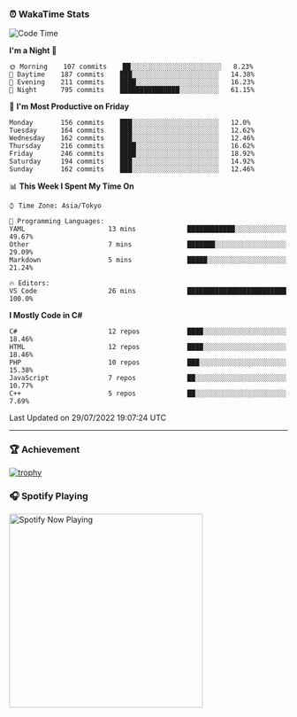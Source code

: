 ### ⏰ WakaTime Stats


<!--START_SECTION:waka-->
![Code Time](http://img.shields.io/badge/Code%20Time-0%20secs-blue)

**I'm a Night 🦉** 

```text
🌞 Morning    107 commits    ██░░░░░░░░░░░░░░░░░░░░░░░   8.23% 
🌆 Daytime    187 commits    ███░░░░░░░░░░░░░░░░░░░░░░   14.38% 
🌃 Evening    211 commits    ████░░░░░░░░░░░░░░░░░░░░░   16.23% 
🌙 Night      795 commits    ███████████████░░░░░░░░░░   61.15%

```
📅 **I'm Most Productive on Friday** 

```text
Monday       156 commits    ███░░░░░░░░░░░░░░░░░░░░░░   12.0% 
Tuesday      164 commits    ███░░░░░░░░░░░░░░░░░░░░░░   12.62% 
Wednesday    162 commits    ███░░░░░░░░░░░░░░░░░░░░░░   12.46% 
Thursday     216 commits    ████░░░░░░░░░░░░░░░░░░░░░   16.62% 
Friday       246 commits    ████░░░░░░░░░░░░░░░░░░░░░   18.92% 
Saturday     194 commits    ███░░░░░░░░░░░░░░░░░░░░░░   14.92% 
Sunday       162 commits    ███░░░░░░░░░░░░░░░░░░░░░░   12.46%

```


📊 **This Week I Spent My Time On** 

```text
⌚︎ Time Zone: Asia/Tokyo

💬 Programming Languages: 
YAML                     13 mins             ████████████░░░░░░░░░░░░░   49.67% 
Other                    7 mins              ███████░░░░░░░░░░░░░░░░░░   29.09% 
Markdown                 5 mins              █████░░░░░░░░░░░░░░░░░░░░   21.24%

🔥 Editors: 
VS Code                  26 mins             █████████████████████████   100.0%

```

**I Mostly Code in C#** 

```text
C#                       12 repos            ████░░░░░░░░░░░░░░░░░░░░░   18.46% 
HTML                     12 repos            ████░░░░░░░░░░░░░░░░░░░░░   18.46% 
PHP                      10 repos            ███░░░░░░░░░░░░░░░░░░░░░░   15.38% 
JavaScript               7 repos             ██░░░░░░░░░░░░░░░░░░░░░░░   10.77% 
C++                      5 repos             ██░░░░░░░░░░░░░░░░░░░░░░░   7.69%

```



 Last Updated on 29/07/2022 19:07:24 UTC
<!--END_SECTION:waka-->

---

### 🏆 Achievement

[![trophy](https://github-profile-trophy.vercel.app/?username=Slime-hatena&theme=flat&no-bg=true&no-frame=true&column=8)](https://github.com/ryo-ma/github-profile-trophy)

### 🎧 Spotify Playing

[<img src="https://spotify-now-playing-slime-hatena.vercel.app/api/spotify-playing" alt="Spotify Now Playing" width="350" />](https://open.spotify.com/user/slime_hatena)

<!--
**Slime-hatena/Slime-hatena** is a ✨ _special_ ✨ repository because its `README.md` (this file) appears on your GitHub profile.

Here are some ideas to get you started:

- 🔭 I’m currently working on ...
- 🌱 I’m currently learning ...
- 👯 I’m looking to collaborate on ...
- 🤔 I’m looking for help with ...
- 💬 Ask me about ...
- 📫 How to reach me: ...
- 😄 Pronouns: ...
- ⚡ Fun fact: ...
-->
